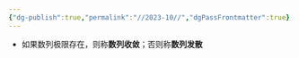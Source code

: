 ```yaml
---
{"dg-publish":true,"permalink":"//2023-10//","dgPassFrontmatter":true}
---
```


- 如果数列极限存在，则称**数列收敛**；否则称**数列发散**
